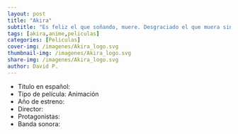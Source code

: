 ```yaml
---
layout: post
title: "Akira"
subtitle: "Es feliz el que soñando, muere. Desgraciado el que muera sin soñar. Rosalía De Castro"
tags: [akira,anime,peliculas]
categories: [Peliculas]
cover-img: /imagenes/Akira_logo.svg
thumbnail-img: /imagenes/Akira_logo.svg
share-img: /imagenes/Akira_logo.svg
author: David P.
---
```


- Titulo en español:
- Tipo de película: Animación
- Año de estreno:
- Director:
- Protagonistas:
- Banda sonora:
